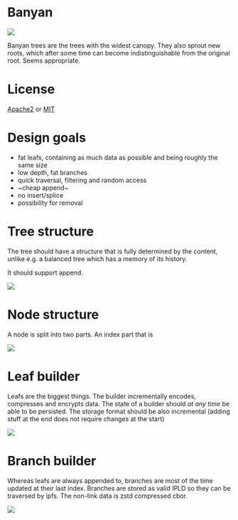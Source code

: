 # Banyan

![](https://i.imgur.com/6icLbdz.jpg)

Banyan trees are the trees with the widest canopy. They also sprout new roots, which after some time can become indistinguishable from the original root. Seems appropriate.

# License

[Apache2](LICENSE-APACHE2.md) or [MIT](LICENSE-MIT.md)

# Design goals

- fat leafs, containing as much data as possible and being roughly the same size
- low depth, fat branches
- quick traversal, filtering and random access
- ~cheap append~
- no insert/splice
- possibility for removal

# Tree structure

The tree should have a structure that is fully determined by the content, unlike e.g. a balanced tree which has a memory of its history.

It should support append.

![](https://i.imgur.com/CJdliPU.jpg)

# Node structure

A node is split into two parts. An index part that is 

![](https://i.imgur.com/ZZHqMRS.jpg)

# Leaf builder

Leafs are the biggest things. The builder incrementally encodes, compresses and encrypts data. The state of a builder should *at any time* be able to be persisted. The storage format should be also incremental (adding stuff at the end does not require changes at the start)

![](https://i.imgur.com/NTlQTBv.jpg)

# Branch builder

Whereas leafs are always appended to, branches are most of the time updated at their last index. Branches are stored as valid IPLD so they can be traversed by ipfs. The non-link data is zstd compressed cbor.

![](https://i.imgur.com/aWKkcsR.jpg)
